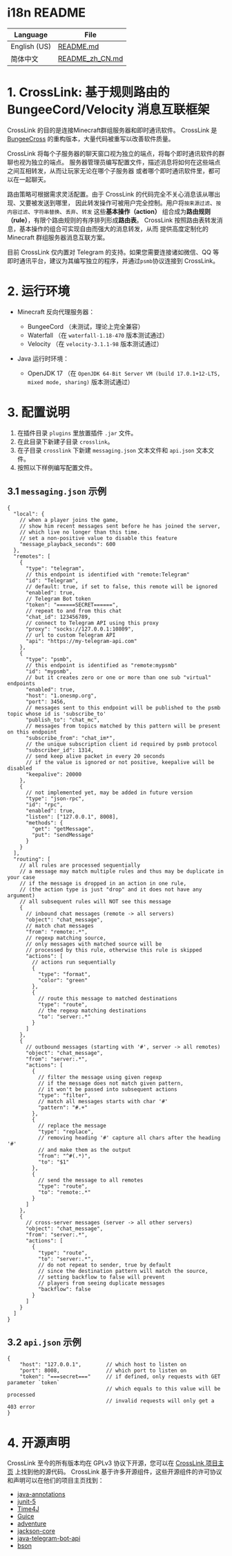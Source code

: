 # i18n README

| Language     | File                               |
|--------------|------------------------------------|
| English (US) | [README.md](README.md)             |
| 简体中文         | [README_zh_CN.md](README_zh_CN.md) |


# 1. CrossLink: 基于规则路由的 BungeeCord/Velocity 消息互联框架

CrossLink 的目的是连接Minecraft群组服务器和即时通讯软件。
CrossLink 是 [BungeeCross](https://github.com/hit-mc/BungeeCross) 的重构版本，大量代码被重写以改善软件质量。

CrossLink 将每个子服务器的聊天窗口视为独立的端点，将每个即时通讯软件的群聊也视为独立的端点。 服务器管理员编写配置文件，描述消息将如何在这些端点之间互相转发，从而让玩家无论在哪个子服务器 或者哪个即时通讯软件里，都可以在一起聊天。

路由策略可根据需求灵活配置。由于 CrossLink 的代码完全不关心消息该从哪出现、又要被发送到哪里， 因此转发操作可被用户完全控制。用户将`按来源过滤`、`按内容过滤`、`字符串替换`、`丢弃`、`转发`
这些**基本操作（action）** 组合成为**路由规则（rule）**，有限个路由规则的有序排列形成**路由表**。 CrossLink 按照路由表转发消息，基本操作的组合可实现自由而强大的消息转发，从而 提供高度定制化的
Minecraft 群组服务器消息互联方案。

目前 CrossLink 仅内置对 Telegram 的支持。如果您需要连接诸如微信、QQ 等即时通讯平台，建议为其编写独立的程序，并通过`psmb`协议连接到 CrossLink。


# 2. 运行环境

- Minecraft 反向代理服务器：
  - BungeeCord （未测试，理论上完全兼容）
  - Waterfall （在 `waterfall-1.18-470` 版本测试通过）
  - Velocity （在 `velocity-3.1.1-98` 版本测试通过）

- Java 运行时环境：
  - OpenJDK 17 （在 `OpenJDK 64-Bit Server VM (build 17.0.1+12-LTS, mixed mode, sharing)` 版本测试通过）


# 3. 配置说明

1. 在插件目录 `plugins` 里放置插件 `.jar` 文件。
2. 在此目录下新建子目录 `crosslink`。
3. 在子目录 `crosslink` 下新建 `messaging.json` 文本文件和 `api.json` 文本文件。
4. 按照以下样例编写配置文件。

## 3.1 `messaging.json` 示例

```json5
{
  "local": {
    // when a player joins the game,
    // show him recent messages sent before he has joined the server,
    // which live no longer than this time.
    // set a non-positive value to disable this feature
    "message_playback_seconds": 600
  },
  "remotes": [
    {
      "type": "telegram",
      // this endpoint is identified with "remote:Telegram"
      "id": "Telegram",
      // default: true, if set to false, this remote will be ignored
      "enabled": true,
      // Telegram Bot token
      "token": "======SECRET======",
      // repeat to and from this chat
      "chat_id": 123456789,
      // connect to Telegram API using this proxy
      "proxy": "socks://127.0.0.1:10809",
      // url to custom Telegram API
      "api": "https://my-telegram-api.com"
    },
    {
      "type": "psmb",
      // this endpoint is identified as "remote:mypsmb"
      "id": "mypsmb",
      // but it creates zero or one or more than one sub "virtual" endpoints
      "enabled": true,
      "host": "1.onesmp.org",
      "port": 3456,
      // messages sent to this endpoint will be published to the psmb topic whose id is 'subscribe_to'
      "publish_to": "chat_mc",
      // messages from topics matched by this pattern will be present on this endpoint
      "subscribe_from": "chat_im*",
      // the unique subscription client id required by psmb protocol
      "subscriber_id": 1314,
      // send keep alive packet in every 20 seconds
      // if the value is ignored or not positive, keepalive will be disabled
      "keepalive": 20000
    },
    {
      // not implemented yet, may be added in future version
      "type": "json-rpc",
      "id": "rpc",
      "enabled": true,
      "listen": ["127.0.0.1", 8008],
      "methods": {
        "get": "getMessage",
        "put": "sendMessage"
      }
    }
  ],
  "routing": [
    // all rules are processed sequentially
    // a message may match multiple rules and thus may be duplicate in your case
    // if the message is dropped in an action in one rule,
    // (the action type is just "drop" and it does not have any argument)
    // all subsequent rules will NOT see this message
    {
      // inbound chat messages (remote -> all servers)
      "object": "chat_message",
      // match chat messages
      "from": "remote:.*",
      // regexp matching source,
      // only messages with matched source will be
      // processed by this rule, otherwise this rule is skipped
      "actions": [
        // actions run sequentially
        {
          "type": "format",
          "color": "green"
        },
        {
          // route this message to matched destinations
          "type": "route",
          // the regexp matching destinations
          "to": "server:.*"
        }
      ]
    },
    {
      // outbound messages (starting with '#', server -> all remotes)
      "object": "chat_message",
      "from": "server:.*",
      "actions": [
        {
          // filter the message using given regexp
          // if the message does not match given pattern,
          // it won't be passed into subsequent actions
          "type": "filter",
          // match all messages starts with char '#'
          "pattern": "#.+"
        },
        {
          // replace the message
          "type": "replace",
          // removing heading '#' capture all chars after the heading '#'
          // and make them as the output
          "from": "^#(.*)",
          "to": "$1"
        },
        {
          // send the message to all remotes
          "type": "route",
          "to": "remote:.*"
        }
      ]
    },
    {
      // cross-server messages (server -> all other servers)
      "object": "chat_message",
      "from": "server:.*",
      "actions": [
        {
          "type": "route",
          "to": "server:.*",
          // do not repeat to sender, true by default
          // since the destination pattern will match the source,
          // setting backflow to false will prevent
          // players from seeing duplicate messages
          "backflow": false
        }
      ]
    }
  ]
}
```

## 3.2 `api.json` 示例

```json5
{
    "host": "127.0.0.1",        // which host to listen on
    "port": 8008,               // which port to listen on
    "token": "===secret==="     // if defined, only requests with GET parameter `token`
                                // which equals to this value will be processed
                                // invalid requests will only get a 403 error
}
```


# 4. 开源声明

CrossLink 至今的所有版本均在 GPLv3 协议下开源，您可以在 [CrossLink 项目主页](https://github.com/keuin/crosslink) 上找到他的源代码。
CrossLink 基于许多开源组件，这些开源组件的许可协议和声明可以在他们的项目主页找到：

- [java-annotations](https://github.com/JetBrains/java-annotations)
- [junit-5](https://github.com/junit-team/junit5)
- [Time4J](https://github.com/MenoData/Time4J)
- [Guice](https://github.com/google/guice)
- [adventure](https://github.com/KyoriPowered/adventure)
- [jackson-core](https://github.com/FasterXML/jackson-core)
- [java-telegram-bot-api](https://github.com/pengrad/java-telegram-bot-api)
- [bson](https://mvnrepository.com/artifact/org.mongodb/bson)